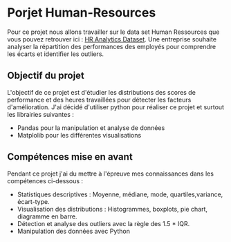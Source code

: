 # Porjet Human-Resources
Pour ce projet nous allons travailler sur le data set Human Ressources que vous pouvez retrouver ici : <a href=https://www.kaggle.com/datasets/rhuebner/human-resources-data-set>HR Analytics Dataset</a>.
Une entreprise souhaite analyser la répartition des performances des employés pour comprendre les écarts et identifier les outliers.

## Objectif du projet
L'objectif de ce projet est d'étudier les distributions des scores de performance et des heures travaillées pour détecter les facteurs d'amélioration. 
J'ai décidé d'utiliser python pour réaliser ce projet et surtout les librairies suivantes :
  - Pandas pour la manipulation et analyse de données
  - Matplolib pour les différentes visualisations

## Compétences mise en avant
Pendant ce projet j'ai du mettre à l'épreuve mes connaissances dans les compétences ci-dessous :
   - Statistiques descriptives : Moyenne, médiane, mode, quartiles,variance, écart-type.
   - Visualisation des distributions : Histogrammes, boxplots, pie chart, diagramme en barre.
   -  Détection et analyse des outliers avec la règle des 1.5 * IQR.
   -   Manipulation des données avec Python 


